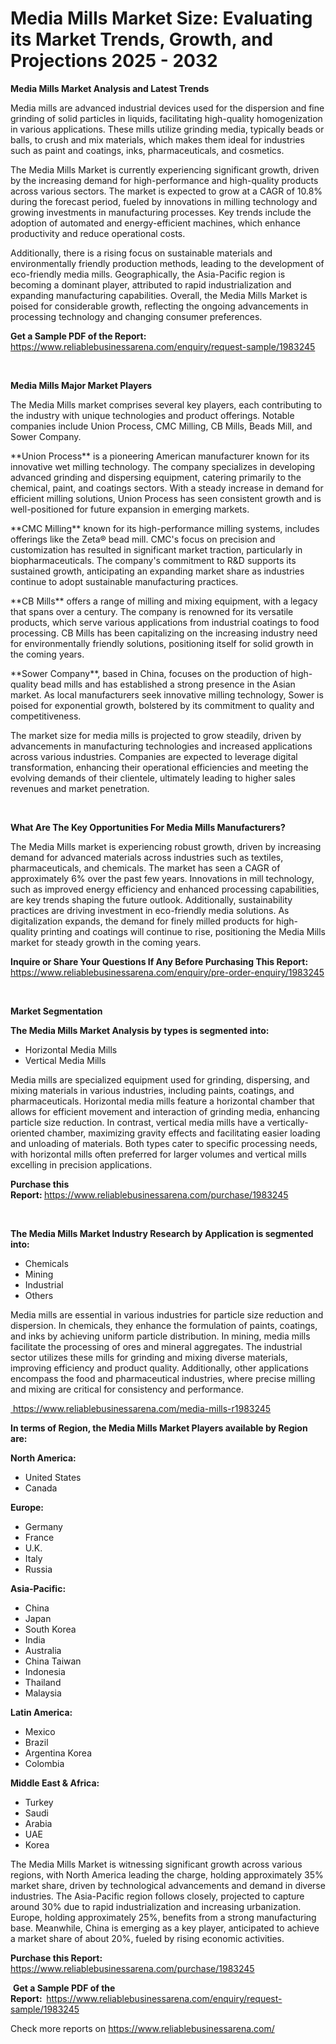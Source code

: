 <p><h1>Media Mills Market Size: Evaluating its Market Trends, Growth, and Projections 2025 - 2032</h1></p><p><strong>Media Mills Market Analysis and Latest Trends</strong></p>
<p><p>Media mills are advanced industrial devices used for the dispersion and fine grinding of solid particles in liquids, facilitating high-quality homogenization in various applications. These mills utilize grinding media, typically beads or balls, to crush and mix materials, which makes them ideal for industries such as paint and coatings, inks, pharmaceuticals, and cosmetics.</p><p>The Media Mills Market is currently experiencing significant growth, driven by the increasing demand for high-performance and high-quality products across various sectors. The market is expected to grow at a CAGR of 10.8% during the forecast period, fueled by innovations in milling technology and growing investments in manufacturing processes. Key trends include the adoption of automated and energy-efficient machines, which enhance productivity and reduce operational costs.</p><p>Additionally, there is a rising focus on sustainable materials and environmentally friendly production methods, leading to the development of eco-friendly media mills. Geographically, the Asia-Pacific region is becoming a dominant player, attributed to rapid industrialization and expanding manufacturing capabilities. Overall, the Media Mills Market is poised for considerable growth, reflecting the ongoing advancements in processing technology and changing consumer preferences.</p></p>
<p><strong>Get a Sample PDF of the Report:&nbsp;</strong> <a href="https://www.reliablebusinessarena.com/enquiry/request-sample/1983245?utm_campaign=2039&utm_medium=2&utm_source=Github&utm_content=ia&utm_term=20022025&utm_id=media-mills">https://www.reliablebusinessarena.com/enquiry/request-sample/1983245</a></p>
<p>&nbsp;</p>
<p><strong>Media Mills Major Market Players</strong></p>
<p><p>The Media Mills market comprises several key players, each contributing to the industry with unique technologies and product offerings. Notable companies include Union Process, CMC Milling, CB Mills, Beads Mill, and Sower Company.</p><p>**Union Process** is a pioneering American manufacturer known for its innovative wet milling technology. The company specializes in developing advanced grinding and dispersing equipment, catering primarily to the chemical, paint, and coatings sectors. With a steady increase in demand for efficient milling solutions, Union Process has seen consistent growth and is well-positioned for future expansion in emerging markets.</p><p>**CMC Milling** known for its high-performance milling systems, includes offerings like the Zeta® bead mill. CMC's focus on precision and customization has resulted in significant market traction, particularly in biopharmaceuticals. The company's commitment to R&D supports its sustained growth, anticipating an expanding market share as industries continue to adopt sustainable manufacturing practices.</p><p>**CB Mills** offers a range of milling and mixing equipment, with a legacy that spans over a century. The company is renowned for its versatile products, which serve various applications from industrial coatings to food processing. CB Mills has been capitalizing on the increasing industry need for environmentally friendly solutions, positioning itself for solid growth in the coming years.</p><p>**Sower Company**, based in China, focuses on the production of high-quality bead mills and has established a strong presence in the Asian market. As local manufacturers seek innovative milling technology, Sower is poised for exponential growth, bolstered by its commitment to quality and competitiveness.</p><p>The market size for media mills is projected to grow steadily, driven by advancements in manufacturing technologies and increased applications across various industries. Companies are expected to leverage digital transformation, enhancing their operational efficiencies and meeting the evolving demands of their clientele, ultimately leading to higher sales revenues and market penetration.</p></p>
<p>&nbsp;</p>
<p><strong>What Are The Key Opportunities For Media Mills Manufacturers?</strong></p>
<p><p>The Media Mills market is experiencing robust growth, driven by increasing demand for advanced materials across industries such as textiles, pharmaceuticals, and chemicals. The market has seen a CAGR of approximately 6% over the past few years. Innovations in mill technology, such as improved energy efficiency and enhanced processing capabilities, are key trends shaping the future outlook. Additionally, sustainability practices are driving investment in eco-friendly media solutions. As digitalization expands, the demand for finely milled products for high-quality printing and coatings will continue to rise, positioning the Media Mills market for steady growth in the coming years.</p></p>
<p><strong>Inquire or Share Your Questions If Any Before Purchasing This Report:</strong> <a href="https://www.reliablebusinessarena.com/enquiry/pre-order-enquiry/1983245?utm_campaign=2039&utm_medium=2&utm_source=Github&utm_content=ia&utm_term=20022025&utm_id=media-mills">https://www.reliablebusinessarena.com/enquiry/pre-order-enquiry/1983245</a></p>
<p>&nbsp;</p>
<p><strong>Market Segmentation</strong></p>
<p><strong>The Media Mills Market Analysis by types is segmented into:</strong></p>
<p><ul><li>Horizontal Media Mills</li><li>Vertical Media Mills</li></ul></p>
<p><p>Media mills are specialized equipment used for grinding, dispersing, and mixing materials in various industries, including paints, coatings, and pharmaceuticals. Horizontal media mills feature a horizontal chamber that allows for efficient movement and interaction of grinding media, enhancing particle size reduction. In contrast, vertical media mills have a vertically-oriented chamber, maximizing gravity effects and facilitating easier loading and unloading of materials. Both types cater to specific processing needs, with horizontal mills often preferred for larger volumes and vertical mills excelling in precision applications.</p></p>
<p><strong>Purchase this Report:&nbsp;</strong><a href="https://www.reliablebusinessarena.com/purchase/1983245?utm_campaign=2039&utm_medium=2&utm_source=Github&utm_content=ia&utm_term=20022025&utm_id=media-mills">https://www.reliablebusinessarena.com/purchase/1983245</a></p>
<p>&nbsp;</p>
<p><strong>The Media Mills Market Industry Research by Application is segmented into:</strong></p>
<p><ul><li>Chemicals</li><li>Mining</li><li>Industrial</li><li>Others</li></ul></p>
<p><p>Media mills are essential in various industries for particle size reduction and dispersion. In chemicals, they enhance the formulation of paints, coatings, and inks by achieving uniform particle distribution. In mining, media mills facilitate the processing of ores and mineral aggregates. The industrial sector utilizes these mills for grinding and mixing diverse materials, improving efficiency and product quality. Additionally, other applications encompass the food and pharmaceutical industries, where precise milling and mixing are critical for consistency and performance.</p></p>
<p><a href="https://www.reliablebusinessarena.com/media-mills-r1983245?utm_campaign=2039&utm_medium=2&utm_source=Github&utm_content=ia&utm_term=20022025&utm_id=media-mills">&nbsp;https://www.reliablebusinessarena.com/media-mills-r1983245</a></p>
<p><strong>In terms of Region, the Media Mills Market Players available by Region are:</strong></p>
<p>
    <p> <strong> North America: </strong>
        <ul>
            <li>United States</li>
            <li>Canada</li>
        </ul>
        </p> 
    <p> <strong> Europe: </strong>
        <ul>
            <li>Germany</li>
            <li>France</li>
            <li>U.K.</li>
            <li>Italy</li>
            <li>Russia</li>
        </ul>
        </p> 
    <p> <strong> Asia-Pacific: </strong>
        <ul>
            <li>China</li>
            <li>Japan</li>
            <li>South Korea</li>
            <li>India</li>
            <li>Australia</li>
            <li>China Taiwan</li>
            <li>Indonesia</li>
            <li>Thailand</li>
            <li>Malaysia</li>
        </ul>
        </p> 
    <p> <strong> Latin America: </strong>
        <ul>
            <li>Mexico</li>
            <li>Brazil</li>
            <li>Argentina Korea</li>
            <li>Colombia</li>
        </ul>
        </p> 
    <p> <strong> Middle East & Africa: </strong>
        <ul>
            <li>Turkey</li>
            <li>Saudi</li>
            <li>Arabia</li>
            <li>UAE</li>
            <li>Korea</li>
        </ul>
    </p>
    </p>
<p><p>The Media Mills Market is witnessing significant growth across various regions, with North America leading the charge, holding approximately 35% market share, driven by technological advancements and demand in diverse industries. The Asia-Pacific region follows closely, projected to capture around 30% due to rapid industrialization and increasing urbanization. Europe, holding approximately 25%, benefits from a strong manufacturing base. Meanwhile, China is emerging as a key player, anticipated to achieve a market share of about 20%, fueled by rising economic activities.</p></p>
<p><strong>Purchase this Report: </strong><a href="https://www.reliablebusinessarena.com/purchase/1983245?utm_campaign=2039&utm_medium=2&utm_source=Github&utm_content=ia&utm_term=20022025&utm_id=media-mills">https://www.reliablebusinessarena.com/purchase/1983245</a></p>
<p>&nbsp;<strong>Get a Sample PDF of the Report:&nbsp;&nbsp;</strong><a href="https://www.reliablebusinessarena.com/enquiry/request-sample/1983245?utm_campaign=2039&utm_medium=2&utm_source=Github&utm_content=ia&utm_term=20022025&utm_id=media-mills">https://www.reliablebusinessarena.com/enquiry/request-sample/1983245</a></p>
<p><strong></strong></p>
<p>Check more reports on <a href="https://www.reliablebusinessarena.com/?utm_campaign=2039&utm_medium=2&utm_source=Github&utm_content=ia&utm_term=20022025&utm_id=media-mills">https://www.reliablebusinessarena.com/</a></p>